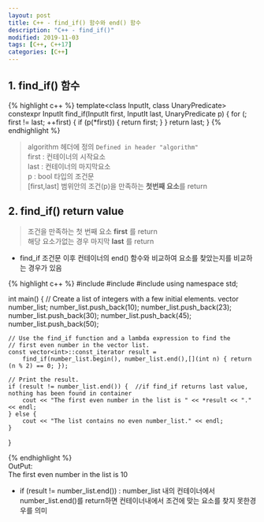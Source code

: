 ```yaml
---
layout: post
title: C++ - find_if() 함수와 end() 함수
description: "C++ - find_if()"
modified: 2019-11-03
tags: [C++, C++17]
categories: [C++]
---
```


## 1. find_if() 함수
{% highlight c++ %}
template<class InputIt, class UnaryPredicate>
constexpr InputIt find_if(InputIt first, InputIt last, UnaryPredicate p)
{
    for (; first != last; ++first) {
        if (p(*first)) {
            return first;
        }
    }
    return last;
} 
{% endhighlight %}

> algorithm 헤더에 정의 ``Defined in header "algorithm"``  
> first : 컨테이너의 시작요소  
> last : 컨테이너의 마지막요소  
> p : bool 타입의 조건문     
> [first,last] 범위안의 조건(p)을 만족하는 **첫번째 요소**를 return      

## 2. find_if() return value
> 조건을 만족하는 첫 번째 요소 **first** 를 return  
> 해당 요소가없는 경우 마지막 **last** 를 return   

- find_if 조건문 이후 컨테이너의 end() 함수와 비교하여 요소를 찾았는지를 비교하는 경우가 있음  
  
{% highlight c++ %}
#include <vector>
#include <algorithm>
#include <iostream>
using namespace std;

int main()
{
    // Create a list of integers with a few initial elements.
    vector<int> number_list;
    number_list.push_back(10);
    number_list.push_back(23);
    number_list.push_back(30);
    number_list.push_back(45);
    number_list.push_back(50);

    // Use the find_if function and a lambda expression to find the
    // first even number in the vector list.
    const vector<int>::const_iterator result =
        find_if(number_list.begin(), number_list.end(),[](int n) { return (n % 2) == 0; });

    // Print the result.
    if (result != number_list.end()) {  //if find_if returns last value, nothing has been found in container
        cout << "The first even number in the list is " << *result << "." << endl;
    } else {
        cout << "The list contains no even number_list." << endl;
    }
}
 
{% endhighlight %}  
OutPut:  
The first even number in the list is 10  

- if (result != number_list.end()) : number_list 내의 컨테이너에서 number_list.end()를 return하면 컨테이너내에서 조건에 맞는 요소를 찾지 못한경우를 의미
 